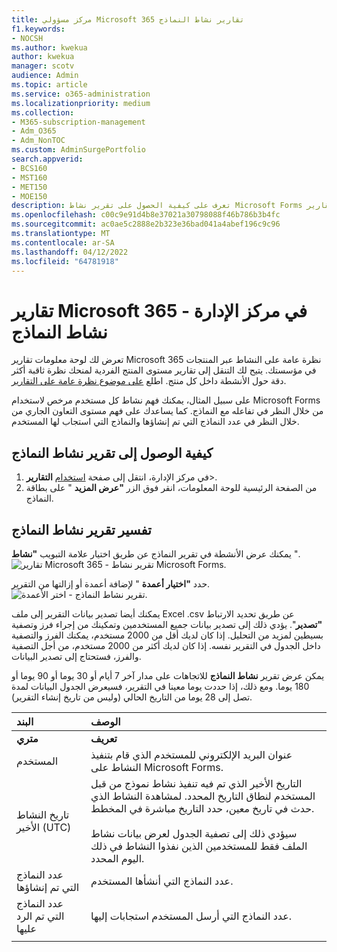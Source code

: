 ```yaml
---
title: مركز مسؤولي Microsoft 365 تقارير نشاط النماذج
f1.keywords:
- NOCSH
ms.author: kwekua
author: kwekua
manager: scotv
audience: Admin
ms.topic: article
ms.service: o365-administration
ms.localizationpriority: medium
ms.collection:
- M365-subscription-management
- Adm_O365
- Adm_NonTOC
ms.custom: AdminSurgePortfolio
search.appverid:
- BCS160
- MST160
- MET150
- MOE150
description: تعرف على كيفية الحصول على تقرير نشاط Microsoft Forms باستخدام لوحة معلومات تقارير Microsoft 365 في مركز مسؤولي Microsoft 365.
ms.openlocfilehash: c00c9e91d4b8e37021a30798088f46b786b3b4fc
ms.sourcegitcommit: ac0ae5c2888e2b323e36bad041a4abef196c9c96
ms.translationtype: MT
ms.contentlocale: ar-SA
ms.lasthandoff: 04/12/2022
ms.locfileid: "64781918"
---
```

# <a name="microsoft-365-reports-in-the-admin-center---forms-activity"></a>تقارير Microsoft 365 في مركز الإدارة - نشاط النماذج

تعرض لك لوحة معلومات تقارير Microsoft 365 نظرة عامة على النشاط عبر المنتجات في مؤسستك. يتيح لك التنقل إلى تقارير مستوى المنتج الفردية لمنحك نظرة ثاقبة أكثر دقة حول الأنشطة داخل كل منتج. اطلع [على موضوع نظرة عامة على التقارير](activity-reports.md).
  
على سبيل المثال، يمكنك فهم نشاط كل مستخدم مرخص لاستخدام Microsoft Forms من خلال النظر في تفاعله مع النماذج. كما يساعدك على فهم مستوى التعاون الجاري من خلال النظر في عدد النماذج التي تم إنشاؤها والنماذج التي استجاب لها المستخدم.
  
## <a name="how-to-get-to-the-forms-activity-report"></a>كيفية الوصول إلى تقرير نشاط النماذج

1. في مركز الإدارة، انتقل إلى صفحة <a href="https://go.microsoft.com/fwlink/p/?linkid=2074756" target="_blank">استخدام</a> **التقارير**\>. 
2. من الصفحة الرئيسية للوحة المعلومات، انقر فوق الزر **"عرض المزيد** " على بطاقة النماذج.
  
## <a name="interpret-the-forms-activity-report"></a>تفسير تقرير نشاط النماذج

يمكنك عرض الأنشطة في تقرير النماذج عن طريق اختيار علامة التبويب **"نشاط** ".<br/>![تقارير Microsoft 365 - تقرير نشاط Microsoft Forms.](../../media/275fb0a1-b9d9-4233-8aaf-e7df73cc705f.png)

حدد **"اختيار أعمدة** " لإضافة أعمدة أو إزالتها من التقرير.  <br/> ![تقرير نشاط النماذج - اختر الأعمدة.](../../media/0c9b0b69-5dc7-43ea-8e2c-54407b6ce2ab.png)

يمكنك أيضا تصدير بيانات التقرير إلى ملف Excel .csv عن طريق تحديد الارتباط **"تصدير**". يؤدي ذلك إلى تصدير بيانات جميع المستخدمين وتمكينك من إجراء فرز وتصفية بسيطين لمزيد من التحليل. إذا كان لديك أقل من 2000 مستخدم، يمكنك الفرز والتصفية داخل الجدول في التقرير نفسه. إذا كان لديك أكثر من 2000 مستخدم، من أجل التصفية والفرز، فستحتاج إلى تصدير البيانات. 

يمكن عرض تقرير **نشاط النماذج** للاتجاهات على مدار آخر 7 أيام أو 30 يوما أو 90 يوما أو 180 يوما. ومع ذلك، إذا حددت يوما معينا في التقرير، فسيعرض الجدول البيانات لمدة تصل إلى 28 يوما من التاريخ الحالي (وليس من تاريخ إنشاء التقرير).
  
|البند|الوصف|
|:-----|:-----|
|**متري**|**تعريف**|
|المستخدم  <br/> |عنوان البريد الإلكتروني للمستخدم الذي قام بتنفيذ النشاط على Microsoft Forms.  <br/> |
|تاريخ النشاط الأخير (UTC)  <br/> |التاريخ الأخير الذي تم فيه تنفيذ نشاط نموذج من قبل المستخدم لنطاق التاريخ المحدد. لمشاهدة النشاط الذي حدث في تاريخ معين، حدد التاريخ مباشرة في المخطط.<br/><br/>سيؤدي ذلك إلى تصفية الجدول لعرض بيانات نشاط الملف فقط للمستخدمين الذين نفذوا النشاط في ذلك اليوم المحدد.  <br/> |
|عدد النماذج التي تم إنشاؤها  <br/> |عدد النماذج التي أنشأها المستخدم.   <br/> |
|عدد النماذج التي تم الرد عليها  <br/> |عدد النماذج التي أرسل المستخدم استجابات إليها.|
|||
